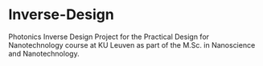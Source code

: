 # Inverse-Design
Photonics Inverse Design Project for the Practical Design for Nanotechnology course at KU Leuven as part of the M.Sc. in Nanoscience and Nanotechnology.
